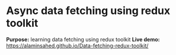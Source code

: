 # Async data fetching using redux toolkit

<b>Purpose:</b> learning data fetching using redux toolkit
<b>Live demo:</b> https://alaminsahed.github.io/Data-fetching-redux-toolkit/
